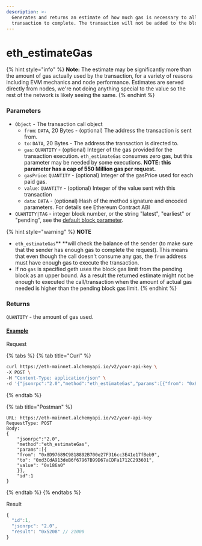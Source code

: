 ```yaml
---
description: >-
  Generates and returns an estimate of how much gas is necessary to allow the
  transaction to complete. The transaction will not be added to the blockchain.
---
```


# eth\_estimateGas

{% hint style="info" %}
**Note:** The estimate may be significantly more than the amount of gas actually used by the transaction, for a variety of reasons including EVM mechanics and node performance. Estimates are served directly from nodes, we're not doing anything special to the value so the rest of the network is likely seeing the same.
{% endhint %}

### **Parameters**

* `Object` - The transaction call object
  * `from`: `DATA`, 20 Bytes - (optional) The address the transaction is sent from.
  * `to`: `DATA`, 20 Bytes - The address the transaction is directed to.
  * `gas`: `QUANTITY` - (optional) Integer of the gas provided for the transaction execution. `eth_estimateGas` consumes zero gas, but this parameter may be needed by some executions. **NOTE: this parameter has a cap of 550 Million gas per request.**
  * `gasPrice`: `QUANTITY` - (optional) Integer of the gasPrice used for each paid gas.
  * `value`: `QUANTITY` - (optional) Integer of the value sent with this transaction
  * `data`: `DATA` - (optional) Hash of the method signature and encoded parameters. For details see Ethereum Contract ABI
* `QUANTITY|TAG` - integer block number, or the string "latest", "earliest" or "pending", see the [default block parameter](https://eth.wiki/json-rpc/API#the-default-block-parameter).

{% hint style="warning" %}
**NOTE**

* `eth_estimateGas`\*\* \*\*will check the balance of the sender (to make sure that the sender has enough gas to complete the request). This means that even though the call doesn't consume any gas, the `from` address must have enough gas to execute the transaction.
* If no `gas` is specified geth uses the block gas limit from the pending block as an upper bound. As a result the returned estimate might not be enough to executed the call/transaction when the amount of actual gas needed is higher than the pending block gas limit.
{% endhint %}

### Returns

`QUANTITY` - the amount of gas used.

#### [Example](https://composer.alchemyapi.io/?composer\_state=%7B%22network%22%3A0%2C%22methodName%22%3A%22eth\_estimateGas%22%2C%22paramValues%22%3A%5B%7B%22from%22%3A%220xb60e8dd61c5d32be8058bb8eb970870f07233155%22%2C%22to%22%3A%220xd46e8dd67c5d32be8058bb8eb970870f07244567%22%2C%22gasPrice%22%3A%220x9184e72a000%22%2C%22value%22%3A%220x9184e72a%22%2C%22data%22%3A%220xd46e8dd67c5d32be8d46e8dd67c5d32be8058bb8eb970870f072445675058bb8eb970870f072445675%22%2C%22gas%22%3A%220x76c0%22%7D%5D%7D)

Request

{% tabs %}
{% tab title="Curl" %}
```bash
curl https://eth-mainnet.alchemyapi.io/v2/your-api-key \
-X POST \
-H "Content-Type: application/json" \
-d '{"jsonrpc":"2.0","method":"eth_estimateGas","params":[{"from": "0x8D97689C9818892B700e27F316cc3E41e17fBeb9","to": "0xd3CdA913deB6f67967B99D67aCDFa1712C293601","value": "0x186a0"}],"id":1}'
```
{% endtab %}

{% tab title="Postman" %}
```http
URL: https://eth-mainnet.alchemyapi.io/v2/your-api-key
RequestType: POST
Body: 
{
    "jsonrpc":"2.0",
    "method":"eth_estimateGas",
    "params":[{
    "from": "0x8D97689C9818892B700e27F316cc3E41e17fBeb9",
    "to": "0xd3CdA913deB6f67967B99D67aCDFa1712C293601",
    "value": "0x186a0"
    }],
    "id":1
}
```
{% endtab %}
{% endtabs %}

Result

```javascript
{
  "id":1,
  "jsonrpc": "2.0",
  "result": "0x5208" // 21000
}
```

###
